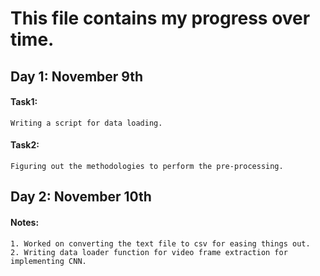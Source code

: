 # This file contains my progress over time. 

## Day 1: November 9th
#### Task1: 
    Writing a script for data loading.

#### Task2: 
    Figuring out the methodologies to perform the pre-processing. 

## Day 2: November 10th
#### Notes:
    1. Worked on converting the text file to csv for easing things out. 
    2. Writing data loader function for video frame extraction for implementing CNN. 


